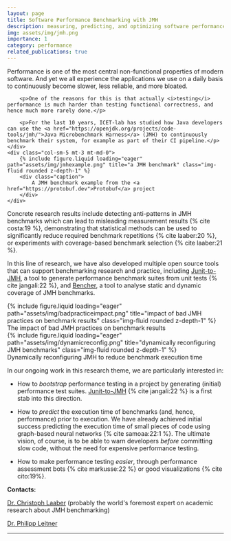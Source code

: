```yaml
---
layout: page
title: Software Performance Benchmarking with JMH
description: measuring, predicting, and optimizing software performance in Java using JMH
img: assets/img/jmh.png
importance: 1
category: performance
related_publications: true
---
```



<div class="row align-items-center">
    <div class="col-sm-7 mt-3 mt-md-0">
        <p>Performance is one of the most central non-functional properties of modern software. And yet we all experience the applications we use on a daily basis to continuously become slower, less reliable, and more bloated.</p>

        <p>One of the reasons for this is that actually <i>testing</i> performance is much harder than testing functional correctness, and hence much more rarely done.</p>

        <p>For the last 10 years, ICET-lab has studied how Java developers can use the <a href="https://openjdk.org/projects/code-tools/jmh/">Java Microbenchmark Harness</a> (JMH) to continuously benchmark their system, for example as part of their CI pipeline.</p>
    </div>
    <div class="col-sm-5 mt-3 mt-md-0">
        {% include figure.liquid loading="eager" path="assets/img/jmhexample.png" title="a JMH benchmark" class="img-fluid rounded z-depth-1" %}
        <div class="caption">
            A JMH benchmark example from the <a href="https://protobuf.dev">Protobuf</a> project
        </div>
    </div>
</div>

Concrete research results include detecting anti-patterns in JMH benchmarks which can lead to misleading measurement results {% cite costa:19 %}, demonstrating that statistical methods can be used to significantly reduce required benchmark repetitions {% cite laaber:20 %}, or experiments with coverage-based benchmark selection {% cite laaber:21 %}.

In this line of research, we have also developed multiple open source tools that can support benchmarking research and practice, including [Junit-to-JMH](https://github.com/alniniclas/junit-to-jmh), a tool to generate performance benchmark suites from unit tests {% cite jangali:22 %}, and [Bencher](https://github.com/chrstphlbr/bencher), a tool to analyse static and dynamic coverage of JMH benchmarks.

<div class="row align-items-center">
    <div class="col-sm-7 mt-3 mt-md-0">
        {% include figure.liquid loading="eager" path="assets/img/badpracticeimpact.png" title="impact of bad JMH practices on benchmark results" class="img-fluid rounded z-depth-1" %}
        <div class="caption">
            The impact of bad JMH practices on benchmark results
        </div>
    </div>
    <div class="col-sm-5 mt-3 mt-md-0">
        {% include figure.liquid loading="eager" path="assets/img/dynamicreconfig.png" title="dynamically reconfiguring JMH benchmarks" class="img-fluid rounded z-depth-1" %}
        <div class="caption">
            Dynamically reconfiguring JMH to reduce benchmark execution time
        </div>
    </div>
</div>

In our ongoing work in this research theme, we are particularly interested in:

* How to _bootstrap_ performance testing in a project by generating (initial) performance test suites. [Junit-to-JMH](https://github.com/alniniclas/junit-to-jmh) {% cite jangali:22 %} is a first stab into this direction.

* How to _predict_ the execution time of benchmarks (and, hence, performance) prior to execution. We have already achieved initial success predicting the execution time of small pieces of code using graph-based neural networks {% cite samoaa:22:1 %}. The ultimate vision, of course, is to be able to warn developers _before_ committing slow code, without the need for expensive performance testing.

* How to make performance testing _easier_, through performance assessment bots {% cite markusse:22 %} or good visualizations {% cite cito:19%}.

**Contacts:**

[Dr. Christoph Laaber](https://laaber.net) (probably the world's foremost expert on academic research about JMH benchmarking)

[Dr. Philipp Leitner](http://philippleitner.net)

---